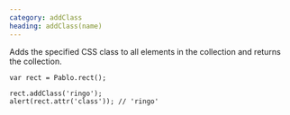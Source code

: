 ```yaml
--- 
category: addClass
heading: addClass(name)
---
```


Adds the specified CSS class to all elements in the collection and returns the collection.

    var rect = Pablo.rect();

    rect.addClass('ringo');
    alert(rect.attr('class')); // 'ringo'